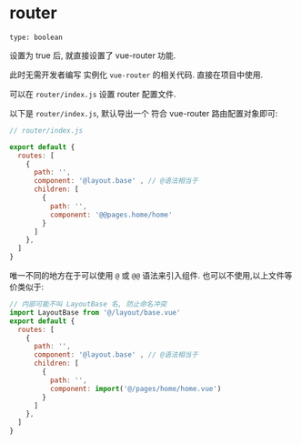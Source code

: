 # router

`type: boolean`

设置为 true 后, 就直接设置了 vue-router 功能.

此时无需开发者编写 实例化 `vue-router` 的相关代码. 直接在项目中使用.

可以在 `router/index.js` 设置 router 配置文件.


以下是 `router/index.js`, 默认导出一个 符合 vue-router 路由配置对象即可:

```js
// router/index.js

export default {
  routes: [
    { 
      path: '', 
      component: '@layout.base' , // @语法相当于 
      children: [
        {
          path: '',
          component: '@@pages.home/home'
        }
      ]
    },
  ]
}
```

唯一不同的地方在于可以使用 `@` 或 `@@` 语法来引入组件. 也可以不使用,以上文件等价类似于:

```js
// 内部可能不叫 LayoutBase 名, 防止命名冲突
import LayoutBase from '@/layout/base.vue'
export default {
  routes: [
    { 
      path: '', 
      component: '@layout.base' , // @语法相当于 
      children: [
        {
          path: '',
          component: import('@/pages/home/home.vue')
        }
      ]
    },
  ]
}

```
